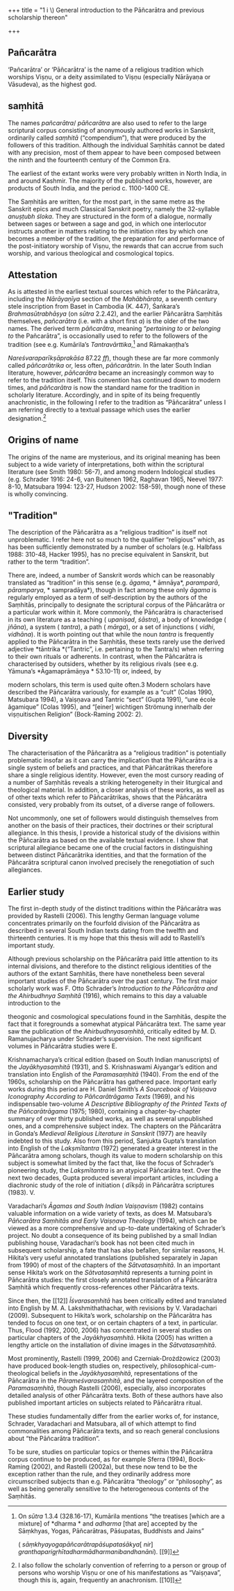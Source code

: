 +++
title = "1 i \\) General introduction to the Pāñcarātra and previous scholarship thereon"

+++

## Pañcarātra
‘Pañcarātra’ or ‘Pāñcarātra’ is the name of a religious tradition which worships Viṣṇu, or a deity assimilated to Viṣṇu \(especially Nārāyaṇa or Vāsudeva\), as the highest god. 

## saṃhitā
The names *pañcarātra*/ *pāñcarātra* are also used to refer to the large scriptural corpus consisting of anonymously authored works in Sanskrit, ordinarily called *saṃhitā* \(“compendium”\), that were produced by the followers of this tradition. Although the individual Saṃhitās cannot be dated with any precision, most of them appear to have been composed between the ninth and the fourteenth century of the Common Era. 

The earliest of the extant works were very probably written in North India, in and around Kashmir. The majority of the published works, however, are products of South India, and the period c. 1100-1400 CE. 

The Saṃhitās are written, for the most part, in the same metre as the Sanskrit epics and much Classical Sanskrit poetry, namely the 32-syllable *anuṣṭubh śloka*. They are structured in the form of a dialogue, normally between sages or between a sage and god, in which one interlocutor instructs another in matters relating to the initiation rites by which one becomes a member of the tradition, the preparation for and performance of the post-initiatory worship of Viṣṇu, the rewards that can accrue from such worship, and various theological and cosmological topics. 

## Attestation
As is attested in the earliest textual sources which refer to the Pāñcarātra, including the *Nārāyaṇīya* section of the *Mahābhārata*, a seventh century stele inscription from Baset in Cambodia \(K. 447\), Śaṅkara’s *Brahmasūtrabhāṣya* \(on *sūtra* 2.2.42\), and the earlier Pāñcarātra Saṃhitās themselves, *pañcarātra* \(i.e. with a short first *a*\) is the older of the two names. The derived term *pāñcarātra*, meaning “*pertaining to* or *belonging to* the Pañcarātra”, is occasionally used to refer to the followers of the tradition \(see e.g. Kumārila’s *Tantravārttika*,[^1] and Rāmakaṇṭha’s 

[^1]: 

    On *sūtra* 1.3.4 \(328.16-17\), Kumārila mentions “the treatises \[which are a mixture\] of *dharma * and *adharma* \[that are\] accepted by the Sāṃkhyas, Yogas, Pāñcarātras, Pāśupatas, Buddhists and Jains” 
    
    \( *sāṃkhyayogapāñcarātrapāśupataśākya*\[ *nir*\] *granthaparigṛhītadharmādharmanibandhanāni*\). [[9]]

*Nareśvaraparīkṣāprakāśa* 87.22 *ff*\), though these are far more commonly called *pāñcarātrika* or, less often, *pāñcarātrin*. In the later South Indian literature, however, *pāñcarātra* became an increasingly common way to refer to the tradition itself. This convention has continued down to modern times, and *pāñcarātra* is now the standard name for the tradition in scholarly literature. Accordingly, and in spite of its being frequently anachronistic, in the following I refer to the tradition as “Pāñcarātra” unless I am referring directly to a textual passage which uses the earlier designation.[^2] 

## Origins of name
The origins of the name are mysterious, and its original meaning has been subject to a wide variety of interpretations, both within the scriptural literature \(see Smith 1980: 56-7\), and among modern Indological studies \(e.g. Schrader 1916: 24-6, van Buitenen 1962, Raghavan 1965, Neevel 1977: 8-10, Matsubara 1994: 123-27, Hudson 2002: 158-59\), though none of these is wholly convincing. 

## "Tradition"
The description of the Pāñcarātra as a “religious tradition” is itself not unproblematic. I refer here not so much to the qualifier “religious” which, as has been sufficiently demonstrated by a number of scholars \(e.g. Halbfass 1988: 310-48, Hacker 1995\), has no precise equivalent in Sanskrit, but rather to the term “tradition”. 

There are, indeed, a number of Sanskrit words which can be reasonably translated as “tradition” in this sense \(e.g. *āgama*, * āmnāya*, *paramparā*, *pāramparya*, * sampradāya*\), though in fact among these only *āgama* is regularly employed as a term of self-description by the authors of the Saṃhitās, principally to designate the scriptural corpus of the Pāñcarātra or a particular work within it. More commonly, the Pāñcarātra is characterised in its own literature as a teaching \( *upaniṣad*, *śāstra*\), a body of knowledge \( *jñāna*\), a system \( *tantra*\), a path \( *mārga*\), or a set of injunctions \( *vidhi*, *vidhāna*\). It is worth pointing out that while the noun *tantra* is frequently applied to the Pāñcarātra in the Saṃhitās, these texts rarely use the derived adjective *tāntrika *\(“Tantric”, i.e. pertaining to the Tantra/s\) when referring to their own rituals or adherents. In contrast, when the Pāñcarātra is characterised by outsiders, whether by its religious rivals \(see e.g. Yāmuna’s *Āgamaprāmāṇya * 53.10-11\) or, indeed, by 

[^2]: I also follow the scholarly convention of referring to a person or group of persons who worship Viṣṇu or one of his manifestations as “Vaiṣṇava”, though this is, again, frequently an anachronism. [[10]]

modern scholars, this term is used quite often.3 Modern scholars have described the Pāñcarātra variously, for example as a “cult” \(Colas 1990, Matsubara 1994\), a Vaiṣṇava and Tantric “sect” \(Gupta 1991\), “une école âgamique” \(Colas 1995\), and “\[einer\] wichtigen Strömung innerhalb der viṣṇuitischen Religion” \(Bock-Raming 2002: 2\). 

## Diversity
The characterisation of the Pāñcarātra as a “religious tradition” is potentially problematic insofar as it can carry the implication that the Pāñcarātra is a single system of beliefs and practices, and that Pāñcarātrikas therefore share a single religious identity. However, even the most cursory reading of a number of Saṃhitās reveals a striking heterogeneity in their liturgical and theological material. In addition, a closer analysis of these works, as well as of other texts which refer to Pāñcarātrikas, shows that the Pāñcarātra consisted, very probably from its outset, of a diverse range of followers. 

Not uncommonly, one set of followers would distinguish themselves from another on the basis of their practices, their doctrines or their scriptural allegiance. In this thesis, I provide a historical study of the divisions within the Pāñcarātra as based on the available textual evidence. I show that scriptural allegiance became one of the crucial factors in distinguishing between distinct Pāñcarātrika identities, and that the formation of the Pāñcarātra scriptural canon involved precisely the renegotiation of such allegiances. 

## Earlier study
The first in-depth study of the distinct traditions within the Pāñcarātra was provided by Rastelli \(2006\). This lengthy German language volume concentrates primarily on the fourfold division of the Pāñcarātra as described in several South Indian texts dating from the twelfth and thirteenth centuries. It is my hope that this thesis will add to Rastelli’s important study. 

Although previous scholarship on the Pāñcarātra paid little attention to its internal divisions, and therefore to the distinct religious identities of the authors of the extant Saṃhitās, there have nonetheless been several important studies of the Pāñcarātra over the past century. The first major scholarly work was F. Otto Schrader’s *Introduction to the Pāñcarātra and the Ahirbudhnya Saṃhitā* \(1916\), which remains to this day a valuable introduction to the 

[^3]: When applied to the Pāñcarātra by its rivals, the term “Tantric” carries the primary sense of “non-Vedic” \( *avaidika*\). In other words, the allegiance of Pāñcarātrikas is to the Tantras *rather than* the Vedas. See also Colas \(1990\) and Hüsken \(2009: 47, 111\). [[11]]

theogonic and cosmological speculations found in the Saṃhitās, despite the fact that it foregrounds a somewhat atypical Pāñcarātra text. The same year saw the publication of the *Ahirbudhnyasaṃhitā*, critically edited by M. D. Ramanujacharya under Schrader’s supervision. The next significant volumes in Pāñcarātra studies were E. 

Krishnamacharya’s critical edition \(based on South Indian manuscripts\) of the *Jayākhyasaṃhitā* \(1931\), and S. Krishnaswami Aiyangar’s edition and translation into English of the *Paramasaṃhitā* \(1940\). From the end of the 1960s, scholarship on the Pāñcarātra has gathered pace. Important early works during this period are H. Daniel Smith’s *A Sourcebook of Vaiṣṇava Iconography According to Pāñcarātrāgama Texts* \(1969\), and his indispensable two-volume *A Descriptive Bibliography of the Printed Texts of the Pāñcarātrāgama* \(1975; 1980\), containing a chapter-by-chapter summary of over thirty published works, as well as several unpublished ones, and a comprehensive subject index. The chapters on the Pāñcarātra in Gonda’s *Medieval Religious Literature in Sanskrit* \(1977\) are heavily indebted to this study. Also from this period, Sanjukta Gupta’s translation into English of the *Lakṣmītantra* \(1972\) generated a greater interest in the Pāñcarātra among scholars, though its value to modern scholarship on this subject is somewhat limited by the fact that, like the focus of Schrader’s pioneering study, the *Lakṣmītantra* is an atypical Pāñcarātra text. Over the next two decades, Gupta produced several important articles, including a diachronic study of the role of initiation \( *dīkṣā*\) in Pāñcarātra scriptures \(1983\). V. 

Varadachari’s *Āgamas and South Indian Vaiṣṇavism* \(1982\) contains valuable information on a wide variety of texts, as does M. Matsubara’s *Pāñcarātra Saṃhitās and Early Vaiṣṇava Theology* \(1994\), which can be viewed as a more comprehensive and up-to-date undertaking of Schrader’s project. No doubt a consequence of its being published by a small Indian publishing house, Varadachari’s book has not been cited much in subsequent scholarship, a fate that has also befallen, for similar reasons, H. Hikita’s very useful annotated translations \(published separately in Japan from 1990\) of most of the chapters of the *Sātvatasaṃhitā*. In an important sense Hikita’s work on the *Sātvatasaṃhitā* represents a turning point in Pāñcarātra studies: the first closely annotated translation of a Pāñcarātra Saṃhitā which frequently cross-references other Pāñcarātra texts. 

Since then, the [[12]] *Īśvarasaṃhitā* has been critically edited and translated into English by M. A. Lakshmithathachar, with revisions by V. Varadachari \(2009\). Subsequent to Hikita’s work, scholarship on the Pāñcarātra has tended to focus on one text, or on certain chapters of a text, in particular. Thus, Flood \(1992, 2000, 2006\) has concentrated in several studies on particular chapters of the *Jayākhyasaṃhitā*. Hikita \(2005\) has written a lengthy article on the installation of divine images in the *Sātvatasaṃhitā*. 

Most prominently, Rastelli \(1999, 2006\) and Czerniak-Drożdżowicz \(2003\) have produced book-length studies on, respectively, philosophical-cum-theological beliefs in the *Jayākhyasaṃhitā*, representations of the Pāñcarātra in the *Pārameśvarasaṃhitā*, and the layered composition of the *Paramasaṃhitā*, though Rastelli \(2006\), especially, also incorporates detailed analysis of other Pāñcarātra texts. Both of these authors have also published important articles on subjects related to Pāñcarātra ritual. 

These studies fundamentally differ from the earlier works of, for instance, Schrader, Varadachari and Matsubara, all of which attempt to find commonalities among Pāñcarātra texts, and so reach general conclusions about “the Pāñcarātra tradition”. 

To be sure, studies on particular topics or themes within the Pāñcarātra corpus continue to be produced, as for example Sferra \(1994\), Bock-Raming \(2002\), and Rastelli \(2002a\), but these now tend to be the exception rather than the rule, and they ordinarily address more circumscribed subjects than e.g. Pāñcarātra “theology” or “philosophy”, as well as being generally sensitive to the heterogeneous contents of the Saṃhitās. 
